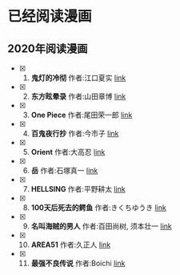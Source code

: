# 已经阅读漫画

## 2020年阅读漫画
- [x] 1. **鬼灯的冷彻**  作者:江口夏实 [link](./comics/2020/鬼灯的冷彻.md)
- [x] 2. **东方眩晕录** 作者:山田章博 [link](./comics/2020/东方眩晕录.md)
- [x] 3. **One Piece** 作者:尾田荣一郎 [link](./comics/2020/海贼王.md)
- [x] 4. **百鬼夜行抄** 作者:今市子 [link](./comics/2020/百鬼夜行抄.md)
- [x] 5. **Orient** 作者:大高忍 [link](./comics/2020/Orient.md)
- [x] 6. **岳** 作者:石塚真一 [link](./comics/2020/岳.md)
- [x] 7. **HELLSING** 作者:平野耕太 [link](./comics/2020/HELLSING.md)
- [x] 8. **100天后死去的鳄鱼** 作者:きくちゆうき [link](./comics/2020/100天后死去的鳄鱼.md)
- [x] 9. **名叫海贼的男人** 作者:百田尚树, 须本壮一 [link](./comics/2020/名叫海贼的男人.md)
- [x] 10. **AREA51** 作者:久正人 [link](./comics/2020/AREA51.md)
- [x] 11. **最强不良传说** 作者:Boichi [link](./comics/2020/最强不良传说.md)

